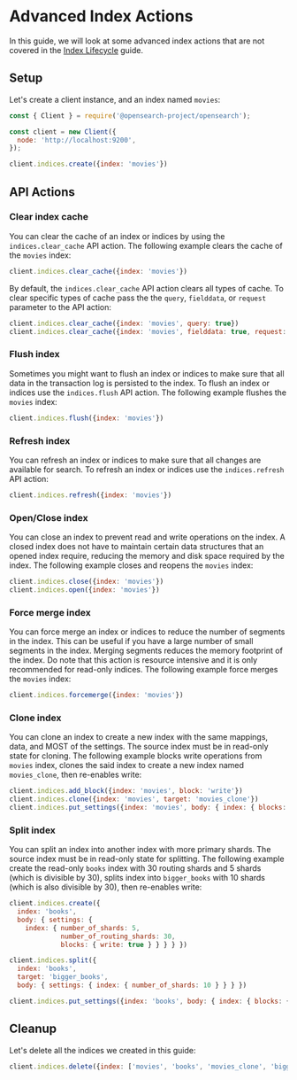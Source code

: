 # Advanced Index Actions
In this guide, we will look at some advanced index actions that are not covered in the [Index Lifecycle](index_lifecycle.md) guide.


## Setup
Let's create a client instance, and an index named `movies`:
```javascript
const { Client } = require('@opensearch-project/opensearch');

const client = new Client({
  node: 'http://localhost:9200',
});

client.indices.create({index: 'movies'})
```
## API Actions
### Clear index cache
You can clear the cache of an index or indices by using the `indices.clear_cache` API action. The following example clears the cache of the `movies` index:

```javascript
client.indices.clear_cache({index: 'movies'})
```

By default, the `indices.clear_cache` API action clears all types of cache. To clear specific types of cache pass the the `query`, `fielddata`, or `request` parameter to the API action:

```javascript
client.indices.clear_cache({index: 'movies', query: true})
client.indices.clear_cache({index: 'movies', fielddata: true, request: true})
```

### Flush index
Sometimes you might want to flush an index or indices to make sure that all data in the transaction log is persisted to the index. To flush an index or indices use the `indices.flush` API action. The following example flushes the `movies` index:

```javascript
client.indices.flush({index: 'movies'})
```

### Refresh index
You can refresh an index or indices to make sure that all changes are available for search. To refresh an index or indices use the `indices.refresh` API action:

```javascript
client.indices.refresh({index: 'movies'})
```

### Open/Close index
You can close an index to prevent read and write operations on the index. A closed index does not have to maintain certain data structures that an opened index require, reducing the memory and disk space required by the index. The following example closes and reopens the `movies` index:

```javascript
client.indices.close({index: 'movies'})
client.indices.open({index: 'movies'})
```
### Force merge index
You can force merge an index or indices to reduce the number of segments in the index. This can be useful if you have a large number of small segments in the index. Merging segments reduces the memory footprint of the index. Do note that this action is resource intensive and it is only recommended for read-only indices. The following example force merges the `movies` index:

```javascript
client.indices.forcemerge({index: 'movies'})
```

### Clone index
You can clone an index to create a new index with the same mappings, data, and MOST of the settings. The source index must be in read-only state for cloning. The following example blocks write operations from `movies` index, clones the said index to create a new index named `movies_clone`, then re-enables write:

```javascript
client.indices.add_block({index: 'movies', block: 'write'})
client.indices.clone({index: 'movies', target: 'movies_clone'})
client.indices.put_settings({index: 'movies', body: { index: { blocks: { write: false } } } })
```

### Split index
You can split an index into another index with more primary shards. The source index must be in read-only state for splitting. The following example create the read-only `books` index with 30 routing shards and 5 shards (which is divisible by 30), splits index into `bigger_books` with 10 shards (which is also divisible by 30), then re-enables write:

```javascript
client.indices.create({
  index: 'books', 
  body: { settings: { 
    index: { number_of_shards: 5, 
             number_of_routing_shards: 30,
             blocks: { write: true } } } } })

client.indices.split({
  index: 'books',
  target: 'bigger_books', 
  body: { settings: { index: { number_of_shards: 10 } } } })

client.indices.put_settings({index: 'books', body: { index: { blocks: { write: false } } } })
```

## Cleanup

Let's delete all the indices we created in this guide:
```javascript
client.indices.delete({index: ['movies', 'books', 'movies_clone', 'bigger_books']});
```